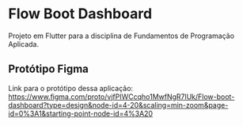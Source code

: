 # Flow Boot Dashboard
Projeto em Flutter para a disciplina de Fundamentos de Programação Aplicada.

## Protótipo Figma
Link para o protótipo dessa aplicação: https://www.figma.com/proto/vjfPIWCcqho1MwfNgR7lUk/Flow-boot-dashboard?type=design&node-id=4-20&scaling=min-zoom&page-id=0%3A1&starting-point-node-id=4%3A20
